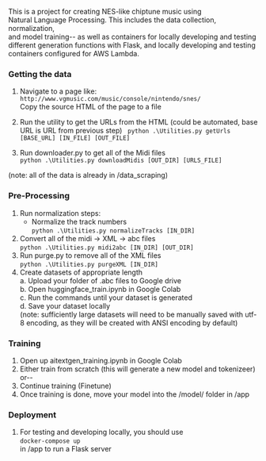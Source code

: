 This is a project for creating NES-like chiptune music using  
Natural Language Processing. This includes the data collection, normalization,  
and model training-- as well as containers for locally developing and testing  
different generation functions with Flask, and locally developing and testing  
containers configured for AWS Lambda.


### Getting the data

1. Navigate to a page like:  
`
    http://www.vgmusic.com/music/console/nintendo/snes/  
`  
Copy the source HTML of the page to a file

2. Run the utility to get the URLs from the HTML (could be automated, base URL is URL from previous step)
` 
    python .\Utilities.py getUrls [BASE_URL] [IN_FILE] [OUT_FILE]
`   

3. Run downloader.py to get all of the Midi files   
`
    python .\Utilities.py downloadMidis [OUT_DIR] [URLS_FILE]
`   

(note: all of the data is already in /data_scraping)

### Pre-Processing

1. Run normalization steps:
    - Normalize the track numbers   
    `
        python .\Utilities.py normalizeTracks [IN_DIR]
    `   
2. Convert all of the midi -> XML -> abc files      
    `
        python .\Utilities.py midi2abc [IN_DIR] [OUT_DIR]
    `   
3. Run purge.py to remove all of the XML files      
    `
        python .\Utilities.py purgeXML [IN_DIR]
    `   
5. Create datasets of appropriate length  
    a. Upload your folder of .abc files to Google drive  
    b. Open huggingface_train.ipynb in Google Colab  
    c. Run the commands until your dataset is generated  
    d. Save your dataset locally  
    (note: sufficiently large datasets will need to be manually saved
    with utf-8 encoding, as they will be created with ANSI encoding by default)


### Training

1. Open up aitextgen_training.ipynb in Google Colab  
2. Either train from scratch (this will generate a new model and tokenizeer) or--
3. Continue training (Finetune)
4. Once training is done, move your model into the /model/ folder in /app

### Deployment

1. For testing and developing locally, you should use  
`
    docker-compose up
`  
in /app to run a Flask server